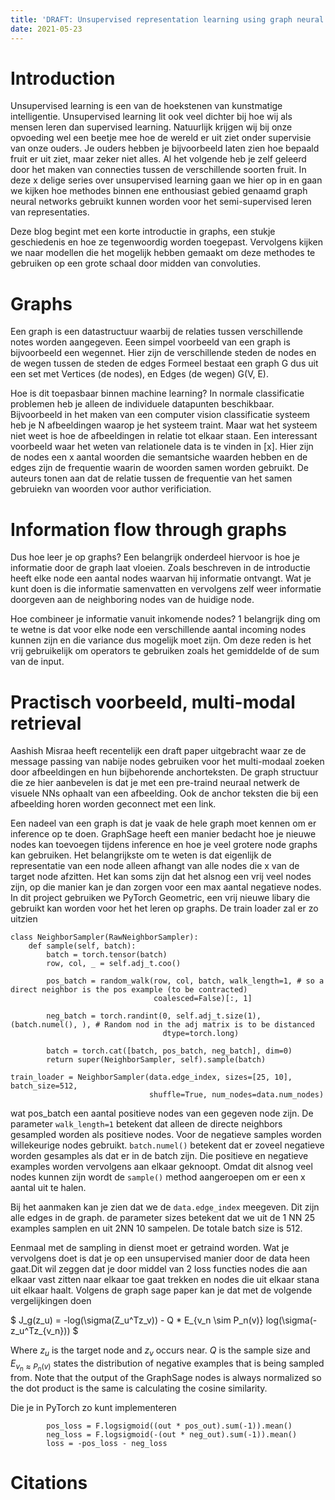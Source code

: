 ```yaml
---
title: 'DRAFT: Unsupervised representation learning using graph neural networks Part 1'
date: 2021-05-23
---
```


Introduction
======
Unsupervised learning is een van de hoekstenen van kunstmatige intelligentie. Unsupervised learning lit ook veel dichter
bij hoe wij als mensen leren dan supervised learning. Natuurlijk krijgen wij bij onze opvoeding wel een beetje mee hoe de 
wereld er uit ziet onder supervisie van onze ouders. Je ouders hebben je bijvoorbeeld laten zien hoe bepaald fruit er uit 
ziet, maar zeker niet alles. Al het volgende heb je zelf geleerd door het maken van connecties tussen de verschillende 
soorten fruit. In deze x delige series over unsupervised learning gaan we hier op in en gaan we kijken hoe methodes binnen 
ene enthousiast gebied genaamd graph neural networks gebruikt kunnen worden voor het semi-supervised leren van representaties.

Deze blog begint met een korte introductie in graphs, een stukje geschiedenis en hoe ze tegenwoordig worden toegepast. 
Vervolgens kijken we naar modellen die het mogelijk hebben gemaakt om deze methodes te gebruiken op een grote schaal door 
midden van convoluties.  


Graphs 
======

Een graph is een datastructuur waarbij de relaties tussen verschillende notes worden aangegeven. Eeen simpel voorbeeld 
van een graph is bijvoorbeeld een wegennet. Hier zijn de verschillende steden de nodes en de wegen tussen de steden de edges
Formeel bestaat een graph G dus uit een set met Vertices (de nodes), en Edges (de wegen) G(V, E).

Hoe is dit toepasbaar binnen machine learning? In normale classificatie problemen heb je alleen de individuele datapunten 
beschikbaar. Bijvoorbeeld in het maken van een computer vision classificatie systeem heb je N afbeeldingen waarop je het 
systeem traint. Maar wat het systeem niet weet is hoe de afbeeldingen in relatie tot elkaar staan. Een interessant voorbeeld
waar het weten van relationele data is te vinden in [x]. Hier zijn de nodes een x aantal woorden die semantsiche waarden hebben
en de edges zijn de frequentie waarin de woorden samen worden gebruikt. De auteurs tonen aan dat de relatie tussen de frequentie
van het samen gebruiekn van woorden voor author verificiation. 

Information flow through graphs 
======

Dus hoe leer je op graphs? Een belangrijk onderdeel hiervoor is hoe je informatie door de graph laat vloeien. Zoals beschreven
in de introductie heeft elke node een aantal nodes waarvan hij informatie ontvangt. Wat je kunt doen is die informatie samenvatten
en vervolgens zelf weer informatie doorgeven aan de neighboring nodes van de huidige node. 

Hoe combineer je informatie vanuit inkomende nodes? 1 belangrijk ding om te wetne is dat voor elke node een verschillende
aantal incoming nodes kunnen zijn en die variance dus mogelijk moet zijn. Om deze reden is het vrij gebruikelijk om operators
te gebruiken zoals het gemiddelde of de sum van de input. 


Practisch voorbeeld, multi-modal retrieval 
======

Aashish Misraa heeft recentelijk een draft paper uitgebracht waar ze de message passing van nabije nodes gebruiken voor het 
multi-modaal zoeken door afbeeldingen en hun bijbehorende anchorteksten. De graph structuur die ze hier aanbevelen is dat je
met een pre-traind neuraal netwerk de visuele NNs ophaalt van een afbeelding. Ook de anchor teksten die bij een afbeelding
horen worden geconnect met een link. 

Een nadeel van een graph is dat je vaak de hele graph moet kennen om er inference op te doen. GraphSage heeft een manier 
bedacht hoe je nieuwe nodes kan toevoegen tijdens inference en hoe je veel grotere node graphs kan gebruiken. Het belangrijkste 
om te weten is dat eigenlijk de representatie van een node alleen afhangt van alle nodes die x van de target node afzitten.
Het kan soms zijn dat het alsnog een vrij veel nodes zijn, op die manier kan je dan zorgen voor een max aantal negatieve nodes. 
In dit project gebruiken we PyTorch Geometric, een vrij nieuwe libary die gebruikt kan worden voor het het leren op graphs.
De train loader zal er zo uitzien

```
class NeighborSampler(RawNeighborSampler):
    def sample(self, batch):
        batch = torch.tensor(batch)
        row, col, _ = self.adj_t.coo()

        pos_batch = random_walk(row, col, batch, walk_length=1, # so a direct neighbor is the pos example (to be contracted)
                                coalesced=False)[:, 1]

        neg_batch = torch.randint(0, self.adj_t.size(1), (batch.numel(), ), # Random nod in the adj matrix is to be distanced
                                  dtype=torch.long)

        batch = torch.cat([batch, pos_batch, neg_batch], dim=0)
        return super(NeighborSampler, self).sample(batch)

train_loader = NeighborSampler(data.edge_index, sizes=[25, 10], batch_size=512, 
                               shuffle=True, num_nodes=data.num_nodes)
```

wat pos_batch een aantal positieve nodes van een gegeven node zijn. De parameter `walk_length=1` betekent dat alleen de 
directe neighbors gesampled worden als positieve nodes. Voor de negatieve samples worden willekeurige nodes gebruikt.
`batch.numel()` betekent dat er zoveel negatieve worden gesamples als dat er in de batch zijn. Die positieve en negatieve
examples worden vervolgens aan elkaar geknoopt. Omdat dit alsnog veel nodes kunnen zijn wordt de `sample()` method aangeroepen
om er een x aantal uit te halen. 

Bij het aanmaken kan je zien dat we de `data.edge_index` meegeven. Dit zijn alle edges in de graph. de parameter sizes
betekent dat we uit de 1 NN 25 examples samplen en uit 2NN 10 sampelen. De totale batch size is 512.  


Eenmaal met de sampling in dienst moet er getraind worden. Wat je vervolgens doet is dat je op een unsupervised manier 
door de data heen gaat.Dit wil zeggen dat je door middel van 2 loss functies nodes die aan elkaar vast zitten naar elkaar 
toe gaat trekken en nodes die uit elkaar stana uit elkaar haalt. Volgens de graph sage paper kan je dat met de volgende \
vergelijkingen doen

$
    J_g(z_u) = -log(\sigma(Z_u^Tz_v)) - Q * E_{v_n \sim P_n(v)} log(\sigma(-z_u^Tz_{v_n}))
$

Where $z_u$ is the target node and $z_v$ occurs near. $Q$ is the sample size and $E_{v_n \approx P_n(v)}$ states the distribution
of negative examples that is being sampled from. Note that the output of the GraphSage nodes is always normalized so the
dot product is the same is calculating the cosine similarity.  

Die je in PyTorch zo kunt implementeren

```
        pos_loss = F.logsigmoid((out * pos_out).sum(-1)).mean()
        neg_loss = F.logsigmoid(-(out * neg_out).sum(-1)).mean()
        loss = -pos_loss - neg_loss
```


Citations 
======

